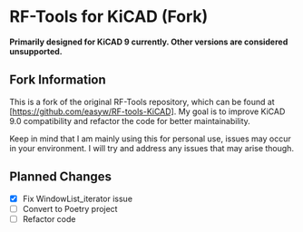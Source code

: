 # RF-Tools for KiCAD (Fork)

**Primarily designed for KiCAD 9 currently. Other versions are considered unsupported.**

## Fork Information
This is a fork of the original RF-Tools repository, which can be found at [https://github.com/easyw/RF-tools-KiCAD]. My goal is to improve KiCAD 9.0 compatibility and refactor the code for better maintainability.

Keep in mind that I am mainly using this for personal use, issues may occur in your environment. I will try and address any issues that may arise though.

## Planned Changes
- [x] Fix WindowList_iterator issue
- [ ] Convert to Poetry project
- [ ] Refactor code